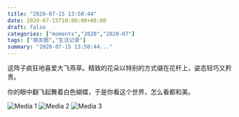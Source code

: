 ```yaml
---
title: "2020-07-15 13:50:44"
date: 2020-07-15T10:00:00+08:00
draft: false
categories: ["moments","2020","2020-07"]
tags: ["朋友圈","生活记录"]
summary: "2020-07-15 13:50:44..."
---
```


这阵子疯狂地喜爱大飞燕草。精致的花朵以特别的方式缀在花杆上，姿态轻巧又矜贵。

你的眼中翻飞起舞着白色蝴蝶，于是你看这个世界，怎么看都和美。

![Media 1](/Moments/photos/2020-07-15/202007151350440.jpg)
![Media 2](/Moments/photos/2020-07-15/202007151350441.jpg)
![Media 3](/Moments/photos/2020-07-15/202007151350442.jpg)


